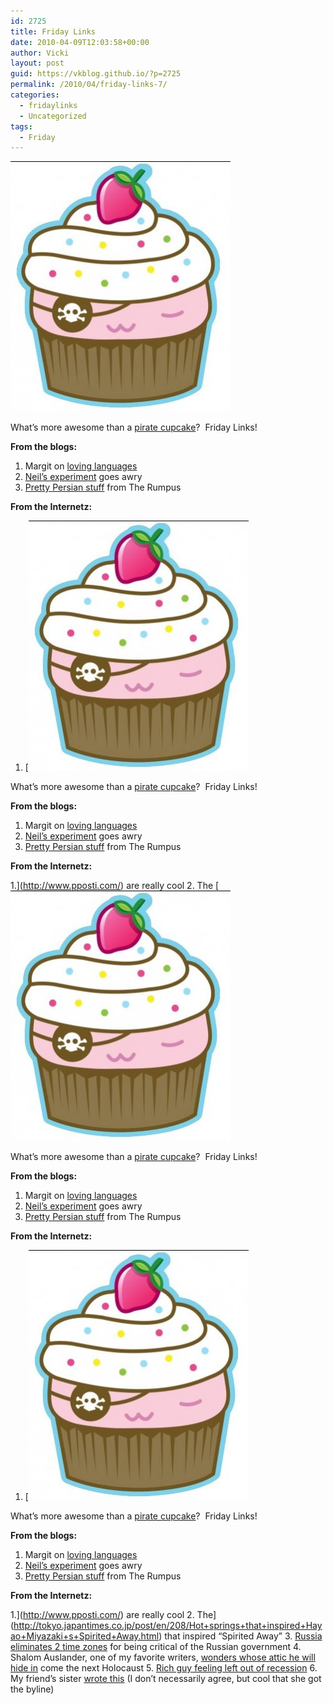 ```yaml
---
id: 2725
title: Friday Links
date: 2010-04-09T12:03:58+00:00
author: Vicki
layout: post
guid: https://vkblog.github.io/?p=2725
permalink: /2010/04/friday-links-7/
categories:
  - fridaylinks
  - Uncategorized
tags:
  - Friday
---
```

[<img class="aligncenter size-full wp-image-2728" title="cute-institute-352x400" src="https://raw.githubusercontent.com/vkblog/vkblog.github.io/master/public/img/2010/04/cute-institute-352x400.jpg" alt="" width="352" height="400" />](https://raw.githubusercontent.com/vkblog/vkblog.github.io/master/public/img/2010/04/cute-institute-352x400.jpg)

What&#8217;s more awesome than a [pirate cupcake](http://www.zazzle.com/thecuteinstitute)?  Friday Links!

**From the blogs:**

  1. Margit on [loving languages](http://interculturalmusings.blogspot.com/2010/04/i-love-languages.html)
  2. [Neil&#8217;s experiment](http://www.citizenofthemonth.com/2010/04/08/team-whymommys-virtual-science-fair/) goes awry
  3. [Pretty Persian stuff](http://therumpus.net/2010/04/persian-handstands/) from The Rumpus

**From the Internetz:**

  1. [[<img class="aligncenter size-full wp-image-2728" title="cute-institute-352x400" src="https://raw.githubusercontent.com/vkblog/vkblog.github.io/master/public/img/2010/04/cute-institute-352x400.jpg" alt="" width="352" height="400" />](https://raw.githubusercontent.com/vkblog/vkblog.github.io/master/public/img/2010/04/cute-institute-352x400.jpg)

What&#8217;s more awesome than a [pirate cupcake](http://www.zazzle.com/thecuteinstitute)?  Friday Links!

**From the blogs:**

  1. Margit on [loving languages](http://interculturalmusings.blogspot.com/2010/04/i-love-languages.html)
  2. [Neil&#8217;s experiment](http://www.citizenofthemonth.com/2010/04/08/team-whymommys-virtual-science-fair/) goes awry
  3. [Pretty Persian stuff](http://therumpus.net/2010/04/persian-handstands/) from The Rumpus

**From the Internetz:**

  1.](http://www.pposti.com/) are really cool
  2. The [[<img class="aligncenter size-full wp-image-2728" title="cute-institute-352x400" src="https://raw.githubusercontent.com/vkblog/vkblog.github.io/master/public/img/2010/04/cute-institute-352x400.jpg" alt="" width="352" height="400" />](https://raw.githubusercontent.com/vkblog/vkblog.github.io/master/public/img/2010/04/cute-institute-352x400.jpg)

What&#8217;s more awesome than a [pirate cupcake](http://www.zazzle.com/thecuteinstitute)?  Friday Links!

**From the blogs:**

  1. Margit on [loving languages](http://interculturalmusings.blogspot.com/2010/04/i-love-languages.html)
  2. [Neil&#8217;s experiment](http://www.citizenofthemonth.com/2010/04/08/team-whymommys-virtual-science-fair/) goes awry
  3. [Pretty Persian stuff](http://therumpus.net/2010/04/persian-handstands/) from The Rumpus

**From the Internetz:**

  1. [[<img class="aligncenter size-full wp-image-2728" title="cute-institute-352x400" src="https://raw.githubusercontent.com/vkblog/vkblog.github.io/master/public/img/2010/04/cute-institute-352x400.jpg" alt="" width="352" height="400" />](https://raw.githubusercontent.com/vkblog/vkblog.github.io/master/public/img/2010/04/cute-institute-352x400.jpg)

What&#8217;s more awesome than a [pirate cupcake](http://www.zazzle.com/thecuteinstitute)?  Friday Links!

**From the blogs:**

  1. Margit on [loving languages](http://interculturalmusings.blogspot.com/2010/04/i-love-languages.html)
  2. [Neil&#8217;s experiment](http://www.citizenofthemonth.com/2010/04/08/team-whymommys-virtual-science-fair/) goes awry
  3. [Pretty Persian stuff](http://therumpus.net/2010/04/persian-handstands/) from The Rumpus

**From the Internetz:**

  1.](http://www.pposti.com/) are really cool
  2. The](http://tokyo.japantimes.co.jp/post/en/208/Hot+springs+that+inspired+Hayao+Miyazaki+s+Spirited+Away.html) that inspired &#8220;Spirited Away&#8221;
  3. [Russia eliminates 2 time zones](http://news.yahoo.com/s/ap/eu_russia_killing_time) for being critical of the Russian government
  4. Shalom Auslander, one of my favorite writers, [wonders whose attic he will hide in](http://www.tabletmag.com/life-and-religion/30057/in-the-attic/?utm_source=rss&utm_medium=rss&utm_campaign=in-the-attic) come the next Holocaust
  5. [Rich guy feeling left out of recession](http://www.theonion.com/articles/rich-guy-feeling-left-out-of-recession,17181/)
  6. My friend&#8217;s sister [wrote this](http://www.thedailystar.net/newDesign/news-details.php?nid=132810) (I don&#8217;t necessarily agree, but cool that she got the byline)